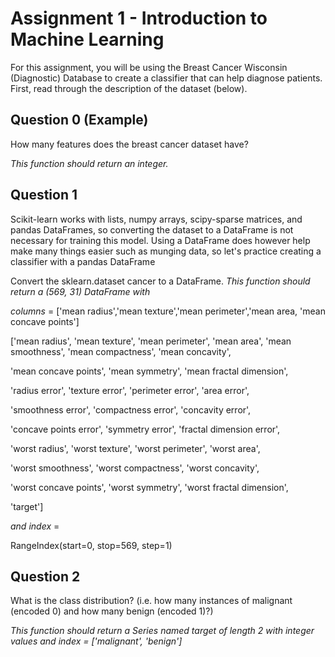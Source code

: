 # Assignment 1 - Introduction to Machine Learning


For this assignment, you will be using the Breast Cancer Wisconsin (Diagnostic) Database to create a classifier that can help diagnose patients. First, read through the description of the dataset (below).



## Question 0 (Example)

How many features does the breast cancer dataset have?

*This function should return an integer.*


## Question 1

Scikit-learn works with lists, numpy arrays, scipy-sparse matrices, and pandas DataFrames, so converting the dataset to a DataFrame is not necessary for training this model. Using a DataFrame does however help make many things easier such as munging data, so let's practice creating a classifier with a pandas DataFrame

Convert the sklearn.dataset cancer to a DataFrame.
*This function should return a (569, 31) DataFrame with*

*columns* =
['mean radius','mean texture','mean perimeter','mean area,
'mean concave points']

['mean radius', 'mean texture', 'mean perimeter', 'mean area',
'mean smoothness', 'mean compactness', 'mean concavity',

'mean concave points', 'mean symmetry', 'mean fractal dimension',

'radius error', 'texture error', 'perimeter error', 'area error',

'smoothness error', 'compactness error', 'concavity error',

'concave points error', 'symmetry error', 'fractal dimension error',

'worst radius', 'worst texture', 'worst perimeter', 'worst area',

'worst smoothness', 'worst compactness', 'worst concavity',

'worst concave points', 'worst symmetry', 'worst fractal dimension',

'target']

*and index* =

RangeIndex(start=0, stop=569, step=1)


## Question 2

What is the class distribution? (i.e. how many instances of malignant (encoded 0) and how many benign (encoded 1)?)

*This function should return a Series named target of length 2 with integer values and index = ['malignant', 'benign']*



















